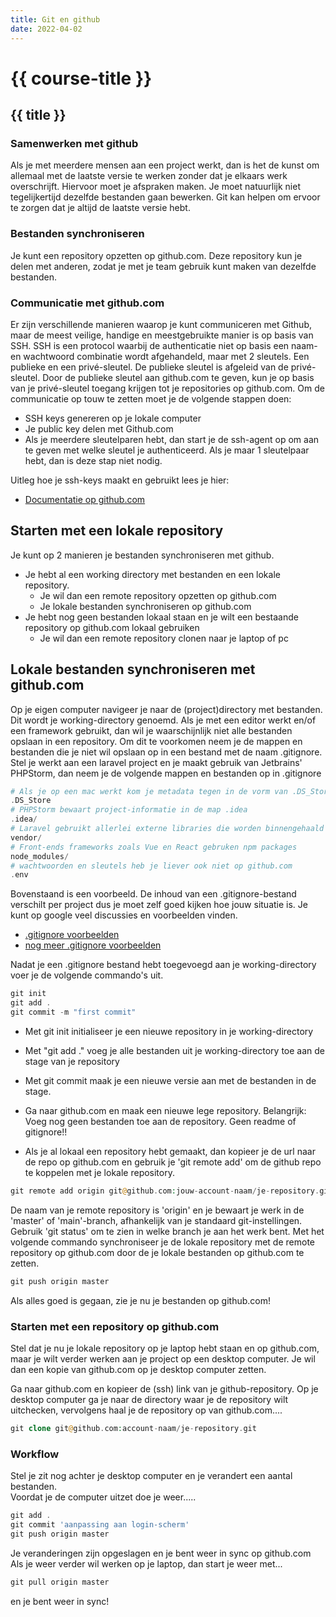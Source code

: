 ```yaml
---
title: Git en github
date: 2022-04-02
---
```


# {{ course-title }}

## {{ title }}

### Samenwerken met github
Als je met meerdere mensen aan een project werkt, dan is het de kunst om allemaal met de laatste versie te werken zonder dat je elkaars werk overschrijft. Hiervoor moet je afspraken maken. Je moet natuurlijk niet tegelijkertijd dezelfde bestanden gaan bewerken. Git kan helpen om ervoor te zorgen dat je altijd de laatste versie hebt.

### Bestanden synchroniseren
Je kunt een repository opzetten op github.com. Deze repository kun je delen met anderen, zodat je met je team gebruik kunt maken van dezelfde bestanden.

### Communicatie met github.com
Er zijn verschillende manieren waarop je kunt communiceren met Github, maar de meest veilige, handige en meestgebruikte manier is op basis van SSH. SSH is een protocol waarbij de authenticatie niet op basis een naam- en wachtwoord combinatie wordt afgehandeld, maar met 2 sleutels. Een publieke en een privé-sleutel. De publieke sleutel is afgeleid van de privé-sleutel. Door de publieke sleutel aan github.com te geven, kun je op basis van je privé-sleutel toegang krijgen tot je repositories op github.com. 
Om de communicatie op touw te zetten moet je de volgende stappen doen:
* SSH keys genereren op je lokale computer
* Je public key delen met Github.com
* Als je meerdere sleutelparen hebt, dan start je de ssh-agent op om aan te geven met welke sleutel je authenticeerd. Als je maar 1 sleutelpaar hebt, dan is deze stap niet nodig.

Uitleg hoe je ssh-keys maakt en gebruikt lees je hier:
* [Documentatie op github.com](https://docs.github.com/en/authentication/connecting-to-github-with-ssh/generating-a-new-ssh-key-and-adding-it-to-the-ssh-agent)


## Starten met een lokale repository
Je kunt op 2 manieren je bestanden synchroniseren met github. 
* Je hebt al een working directory met bestanden en een lokale repository.
  * Je wil dan een remote repository opzetten op github.com
  * Je lokale bestanden synchroniseren op github.com
* Je hebt nog geen bestanden lokaal staan en je wilt een bestaande repository op github.com lokaal gebruiken
  * Je wil dan een remote repository clonen naar je laptop of pc

## Lokale bestanden synchroniseren met github.com
Op je eigen computer navigeer je naar de (project)directory met bestanden. Dit wordt je working-directory genoemd. Als je met een editor werkt en/of een framework gebruikt, dan wil je waarschijnlijk niet alle bestanden opslaan in een repository.
Om dit te voorkomen neem je de mappen en bestanden die je niet wil opslaan op in een bestand met de naam .gitignore.
Stel je werkt aan een laravel project en je maakt gebruik van Jetbrains' PHPStorm, dan neem je de volgende mappen en bestanden op in .gitignore
```php
# Als je op een mac werkt kom je metadata tegen in de vorm van .DS_Store files.
.DS_Store
# PHPStorm bewaart project-informatie in de map .idea
.idea/
# Laravel gebruikt allerlei externe libraries die worden binnengehaald met composer
vendor/
# Front-ends frameworks zoals Vue en React gebruken npm packages
node_modules/
# wachtwoorden en sleutels heb je liever ook niet op github.com
.env
```
Bovenstaand is een voorbeeld. De inhoud van een .gitignore-bestand verschilt per project dus je moet zelf goed kijken hoe jouw situatie is. Je kunt op google veel discussies en voorbeelden vinden. 
* [.gitignore voorbeelden](https://github.com/github/gitignore)
* [nog meer .gitignore voorbeelden](https://www.toptal.com/developers/gitignore)

Nadat je een .gitignore bestand hebt toegevoegd aan  je working-directory voer je de volgende commando's uit.

```php
git init
git add .
git commit -m "first commit"
```

* Met git init initialiseer je een nieuwe repository in je working-directory
* Met "git add ." voeg je alle bestanden uit je working-directory toe aan de stage van je repository
* Met git commit maak je een nieuwe versie aan met de bestanden in de stage.


* Ga naar github.com en maak een nieuwe lege repository. Belangrijk: Voeg nog geen bestanden toe aan de repository. Geen readme of gitignore!!
* Als je al lokaal een repository hebt gemaakt, dan kopieer je de url naar de repo op github.com en gebruik je 'git remote add' om de github repo te koppelen met je lokale repository.

```php
git remote add origin git@github.com:jouw-account-naam/je-repository.git 
```

De naam van je remote repository is 'origin' en je bewaart je werk in de 'master' of 'main'-branch, afhankelijk van je standaard git-instellingen. Gebruik 'git status' om te zien in welke branch je aan het werk bent.
Met het volgende commando synchroniseer je de lokale repository met de remote repository op github.com door de je lokale bestanden op github.com te zetten.

````php
git push origin master
````
Als alles goed is gegaan, zie je nu je bestanden op github.com!

### Starten met een repository op github.com
Stel dat je nu je lokale repository op je laptop hebt staan en op github.com, maar je wilt verder werken aan je project op een desktop computer. Je wil dan een kopie van github.com op je desktop computer zetten.

Ga naar github.com en kopieer de (ssh) link van je github-repository.
Op je desktop computer ga je naar de directory waar je de repository wilt uitchecken, vervolgens haal je de repository op van github.com....

````php
git clone git@github.com:account-naam/je-repository.git
````

### Workflow
Stel je zit nog achter je desktop computer en je verandert een aantal bestanden.  
Voordat je de computer uitzet doe je weer.....

````php
git add .
git commit 'aanpassing aan login-scherm'
git push origin master
````  

Je veranderingen zijn opgeslagen en je bent weer in sync op github.com
Als je weer verder  wil werken op je laptop, dan start je weer met...

```php
git pull origin master
```
en je bent weer in sync!


